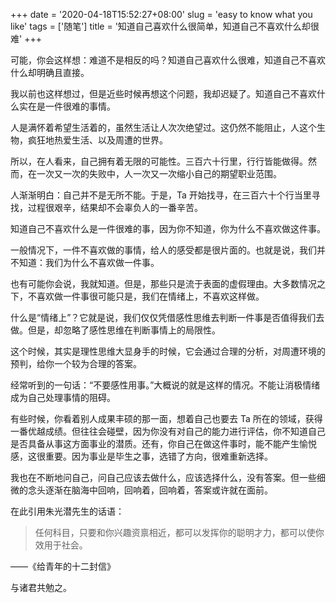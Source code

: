 +++
date = '2020-04-18T15:52:27+08:00'
slug = 'easy to know what you like'
tags = ['随笔']
title = '知道自己喜欢什么很简单，知道自己不喜欢什么却很难'
+++

可能，你会这样想：难道不是相反的吗？知道自己喜欢什么很难，知道自己不喜欢什么却明确且直接。

我以前也这样想过，但是近些时候再想这个问题，我却迟疑了。知道自己不喜欢什么实在是一件很难的事情。

人是满怀着希望生活着的，虽然生活让人次次绝望过。这仍然不能阻止，人这个生物，疯狂地热爱生活、以及周遭的世界。

所以，在人看来，自己拥有着无限的可能性。三百六十行里，行行皆能做得。然而，在一次又一次的失败中，人一次又一次缩小自己的期望职业范围。

人渐渐明白：自己并不是无所不能。于是，Ta 开始找寻，在三百六十个行当里寻找，过程很艰辛，结果却不会辜负人的一番辛苦。

知道自己不喜欢什么是一件很难的事，因为你不知道，你为什么不喜欢做这件事。

一般情况下，一件不喜欢做的事情，给人的感受都是很片面的。也就是说，我们并不知道：我们为什么不喜欢做一件事。

也有可能你会说，我就知道。但是，那些只是流于表面的虚假理由。大多数情况之下，不喜欢做一件事很可能只是，我们在情绪上，不喜欢这样做。

什么是“情绪上”？它就是说，我们仅仅凭借感性思维去判断一件事是否值得我们去做。但是，却忽略了感性思维在判断事情上的局限性。

这个时候，其实是理性思维大显身手的时候，它会通过合理的分析，对周遭环境的预判，给你一个较为合理的答案。

经常听到的一句话：“不要感性用事。”大概说的就是这样的情况。不能让消极情绪成为自己处理事情的阻碍。

有些时候，你看着别人成果丰硕的那一面，想着自己也要去 Ta 所在的领域，获得一番优越成绩。但往往会碰壁，因为你没有对自己的能力进行评估，你不知道自己是否具备从事这方面事业的潜质。还有，你自己在做这件事时，能不能产生愉悦感，这很重要。因为事业是毕生之事，选错了方向，很难重新选择。

我也在不断地问自己，问自己应该去做什么，应该选择什么，没有答案。但一些细微的念头逐渐在脑海中回响，回响着，回响着，答案或许就在面前。

在此引用朱光潜先生的话语：

> 任何科目，只要和你兴趣资禀相近，都可以发挥你的聪明才力，都可以使你效用于社会。

——《给青年的十二封信》

与诸君共勉之。
